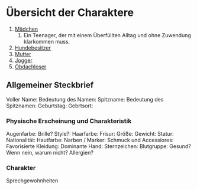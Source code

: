 # Übersicht der Charaktere

1. [Mädchen](Girl.md)
   1. Ein Teenager, der mit einem Überfüllten Alltag und ohne Zuwendung klarkommen muss.
2. [Hundebesitzer](Dogowner.md)
3. [Mutter](Mother.md)
4. [Jogger](Runner.md)
5. [Obdachloser](Homeless.md)

## Allgemeiner Steckbrief

Voller Name:
Bedeutung des Namen:
Spitzname:
Bedeutung des Spitznamen:
Geburtstag:
Gebrtsort:

### Physische Erscheinung und Charakteristik

Augenfarbe:
Brille? Style?:
Haarfarbe:
Frisur:
Größe:
Gewicht:
Statur:
Nationalität:
Hautfarbe:
Narben / Marker:
Schmuck und Accessiores:
Favorisierte Kleidung:
Dominante Hand:
Sternzeichen:
Blutgruppe:
Gesund? Wenn nein, warum nicht?
Allergien?

### Charakter

Sprechgewohnheiten
